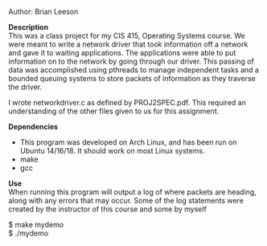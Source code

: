 Author: Brian Leeson

**Description**  
This was a class project for my CIS 415, Operating Systems course. We were meant to
write a network driver that took information off a network and gave it to waiting 
applications. The applications were able to put information on to the network by going
through our driver. This passing of data was accomplished using pthreads to manage 
independent tasks and a bounded queuing systems to store packets of information as they
traverse the driver. 

I wrote networkdriver.c as defined by PROJ2SPEC.pdf. This required an understanding of the
other files given to us for this assignment.

**Dependencies**  
* This program was developed on Arch Linux, and has been run on Ubuntu 14/16/18. 
It should work on most Linux systems.
* make
* gcc

**Use**  
When running this program will output a log of where packets are heading, along with any errors
that may occur. Some of the log statements were created by the instructor of this course and
some by myself

$ make mydemo  
$ ./mydemo

